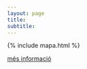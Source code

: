```yaml
---
layout: page
title: 
subtitle: 
---
```


{% include mapa.html %}

[més informació](https://wiki.openstreetmap.org/wiki/WikiProject_Catalan/Topon%C3%ADmia_i_exotop%C3%B2nims) 
